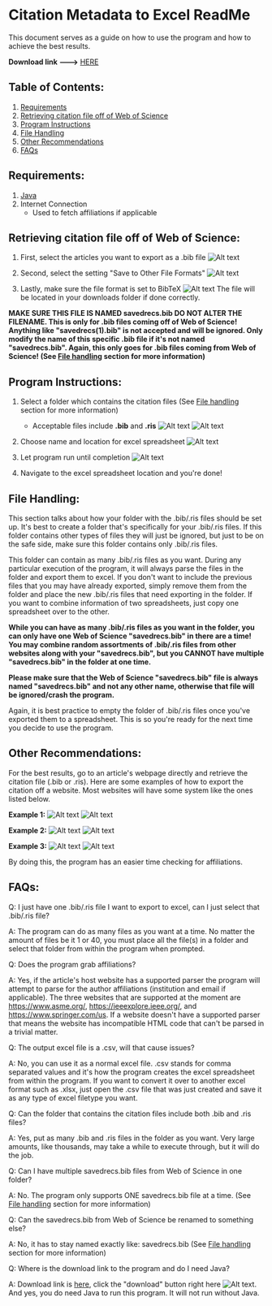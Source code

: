 # Citation Metadata to Excel ReadMe

  This document serves as a guide on how to use the program and how to achieve the best results.
  
  **Download link --->** [HERE](https://github.com/csumsl/eec-493-f18/blob/master/Metadata%20to%20Excel.jar)
  
## Table of Contents:

1. [Requirements](https://github.com/csumsl/eec-493-f18/blob/master/README.md#requirements)
2. [Retrieving citation file off of Web of Science](https://github.com/csumsl/eec-493-f18/blob/master/README.md#retrieving-citation-file-off-of-web-of-science)
3. [Program Instructions](https://github.com/csumsl/eec-493-f18/blob/master/README.md#program-instructions)
4. [File Handling](https://github.com/csumsl/eec-493-f18/blob/master/README.md#file-handling)
5. [Other Recommendations](https://github.com/csumsl/eec-493-f18/blob/master/README.md#other-recommendations)
6. [FAQs](https://github.com/csumsl/eec-493-f18/blob/master/README.md#faqs)

## Requirements:

1. [Java](https://www.java.com/en/)
2. Internet Connection
    - Used to fetch affiliations if applicable
    
## Retrieving citation file off of Web of Science:

1. First, select the articles you want to export as a .bib file
  ![Alt text](https://i.imgur.com/d4aPcGc.png)

2. Second, select the setting "Save to Other File Formats"
  ![Alt text](https://i.imgur.com/XzT2Ikb.png)

3. Lastly, make sure the file format is set to BibTeX
  ![Alt text](https://i.imgur.com/iwEQAxZ.png)
  The file will be located in your downloads folder if done correctly. 
  
  **MAKE SURE THIS FILE IS NAMED savedrecs.bib DO NOT ALTER THE FILENAME. This is only for .bib files coming off of Web of Science! Anything like "savedrecs(1).bib" is not accepted and will be ignored. Only modify the name of this specific .bib file if it's not named "savedrecs.bib". Again, this only goes for .bib files coming from Web of Science! (See [File handling](https://github.com/csumsl/eec-493-f18/blob/master/README.md#file-handling) section for more information)**
    
## Program Instructions:

1. Select a folder which contains the citation files (See [File handling](https://github.com/csumsl/eec-493-f18/blob/master/README.md#file-handling) section for more information)
    - Acceptable files include **.bib** and **.ris**
    ![Alt text](https://i.imgur.com/UDnykkJ.png)
    ![Alt text](https://i.imgur.com/dFzzwXX.png)
    
2. Choose name and location for excel spreadsheet
    ![Alt text](https://i.imgur.com/32GmT2u.png)
    
3. Let program run until completion
    ![Alt text](https://i.imgur.com/7wa0P8R.png)

4. Navigate to the excel spreadsheet location and you're done!

## File Handling:

  This section talks about how your folder with the .bib/.ris files should be set up. It's best to create a folder that's specifically for your .bib/.ris files. If this folder contains other types of files they will just be ignored, but just to be on the safe side, make sure this folder contains only .bib/.ris files.
  
  This folder can contain as many .bib/.ris files as you want. During any particular execution of the program, it will always parse the files in the folder and export them to excel. If you don't want to include the previous files that you may have already exported, simply remove them from the folder and place the new .bib/.ris files that need exporting in the folder. If you want to combine information of two spreadsheets, just copy one spreadsheet over to the other.
  
  **While you can have as many .bib/.ris files as you want in the folder, you can only have one Web of Science "savedrecs.bib" in there are a time! You may combine random assortments of .bib/.ris files from other websites along with your "savedrecs.bib", but you CANNOT have multiple "savedrecs.bib" in the folder at one time.**
  
  **Please make sure that the Web of Science "savedrecs.bib" file is always named "savedrecs.bib" and not any other name, otherwise that file will be ignored/crash the program.**
  
  Again, it is best practice to empty the folder of .bib/.ris files once you've exported them to a spreadsheet. This is so you're ready for the next time you decide to use the program.

## Other Recommendations:

  For the best results, go to an article's webpage directly and retrieve the citation file (.bib or .ris). Here are some examples of how to export the citation off a website. Most websites will have some system like the ones listed below.

**Example 1:**
![Alt text](https://i.imgur.com/RBah8Wu.png)
![Alt text](https://i.imgur.com/IQWEk8y.png)

**Example 2:**
![Alt text](https://i.imgur.com/P6vFXur.png)
![Alt text](https://i.imgur.com/KQjkTBX.png)

**Example 3:**
![Alt text](https://i.imgur.com/BUcqT7X.png)
![Alt text](https://i.imgur.com/Jcx3LIr.png)

  By doing this, the program has an easier time checking for affiliations.
  
## FAQs:

  Q: I just have one .bib/.ris file I want to export to excel, can I just select that .bib/.ris file?
  
  A: The program can do as many files as you want at a time. No matter the amount of files be it 1 or 40, you must place all the file(s) in a folder and select that folder from within the program when prompted.

  Q: Does the program grab affiliations?

  A: Yes, if the article's host website has a supported parser the program will attempt to parse for the author affiliations  (institution and email if applicable). The three websites that are supported at the moment are https://www.asme.org/, https://ieeexplore.ieee.org/, and https://www.springer.com/us. If a website doesn't have a supported parser that means the website has incompatible HTML code that can't be parsed in a trivial matter.
  
  Q: The output excel file is a .csv, will that cause issues?
  
  A: No, you can use it as a normal excel file. .csv stands for comma separated values and it's how the program creates the excel spreadsheet from within the program. If you want to convert it over to another excel format such as .xlsx, just open the .csv file that was just created and save it as any type of excel filetype you want.
  
  Q: Can the folder that contains the citation files include both .bib and .ris files?
  
  A: Yes, put as many .bib and .ris files in the folder as you want. Very large amounts, like thousands, may take a while to execute through, but it will do the job.
  
  Q: Can I have multiple savedrecs.bib files from Web of Science in one folder?
  
  A: No. The program only supports ONE savedrecs.bib file at a time. (See [File handling](https://github.com/csumsl/eec-493-f18/blob/master/README.md#file-handling) section for more information)
  
  Q: Can the savedrecs.bib from Web of Science be renamed to something else?
  
  A: No, it has to stay named exactly like: savedrecs.bib (See [File handling](https://github.com/csumsl/eec-493-f18/blob/master/README.md#file-handling) section for more information)
  
  Q: Where is the download link to the program and do I need Java?
  
  A: Download link is [here](https://github.com/csumsl/eec-493-f18/blob/master/Metadata%20to%20Excel.jar), click the "download" button right here ![Alt text](https://imgur.com/a/5axStc4). And yes, you do need Java to run this program. It will not run without Java.
